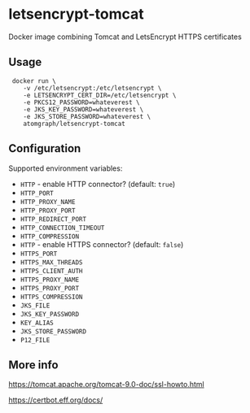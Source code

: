 # letsencrypt-tomcat
Docker image combining Tomcat and LetsEncrypt HTTPS certificates

## Usage

     docker run \
        -v /etc/letsencrypt:/etc/letsencrypt \
        -e LETSENCRYPT_CERT_DIR=/etc/letsencrypt \
        -e PKCS12_PASSWORD=whateverest \
        -e JKS_KEY_PASSWORD=whateverest \
        -e JKS_STORE_PASSWORD=whateverest \
        atomgraph/letsencrypt-tomcat

## Configuration

Supported environment variables:
* `HTTP` - enable HTTP connector? (default: `true`)
* `HTTP_PORT`
* `HTTP_PROXY_NAME`
* `HTTP_PROXY_PORT`
* `HTTP_REDIRECT_PORT`
* `HTTP_CONNECTION_TIMEOUT`
* `HTTP_COMPRESSION`
* `HTTP` - enable HTTPS connector? (default: `false`)
* `HTTPS_PORT`
* `HTTPS_MAX_THREADS`
* `HTTPS_CLIENT_AUTH`
* `HTTPS_PROXY_NAME`
* `HTTPS_PROXY_PORT`
* `HTTPS_COMPRESSION`
* `JKS_FILE`
* `JKS_KEY_PASSWORD`
* `KEY_ALIAS`
* `JKS_STORE_PASSWORD`
* `P12_FILE`

## More info

https://tomcat.apache.org/tomcat-9.0-doc/ssl-howto.html

https://certbot.eff.org/docs/
